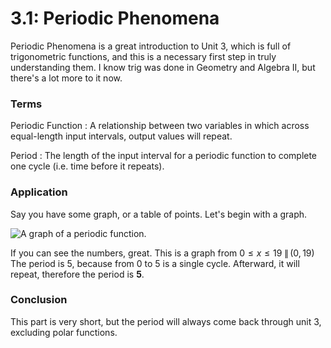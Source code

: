 # 3.1: Periodic Phenomena

Periodic Phenomena is a great introduction to Unit 3, which is full of trigonometric functions, and this is a necessary first step in truly understanding them.
I know trig was done in Geometry and Algebra II, but there's a lot more to it now.

### Terms

Periodic Function
: A relationship between two variables in which across equal-length input intervals, output values will repeat.

Period
: The length of the input interval for a periodic function to complete one cycle (i.e. time before it repeats).

### Application

Say you have some graph, or a table of points. Let's begin with a graph.

![A graph of a periodic function.](Screenshot_2025-01-22_12-14-41.png)

If you can see the numbers, great. This is a graph from $0 \leq x \leq 19 \; \| \, (0, 19)$
The period is 5, because from 0 to 5 is a single cycle.
Afterward, it will repeat, therefore the period is **5**.

### Conclusion

This part is very short, but the period will always come back through unit 3, excluding polar functions.